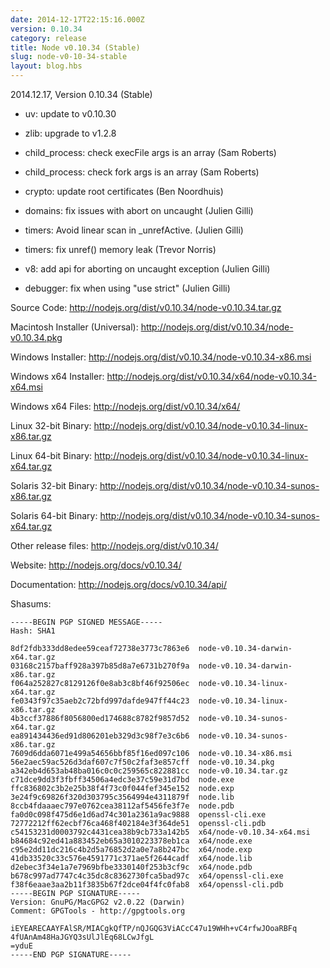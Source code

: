 ```yaml
---
date: 2014-12-17T22:15:16.000Z
version: 0.10.34
category: release
title: Node v0.10.34 (Stable)
slug: node-v0-10-34-stable
layout: blog.hbs
---
```


2014.12.17, Version 0.10.34 (Stable)

* uv: update to v0.10.30

* zlib: upgrade to v1.2.8

* child_process: check execFile args is an array (Sam Roberts)

* child_process: check fork args is an array (Sam Roberts)

* crypto: update root certificates (Ben Noordhuis)

* domains: fix issues with abort on uncaught (Julien Gilli)

* timers: Avoid linear scan in _unrefActive. (Julien Gilli)

* timers: fix unref() memory leak (Trevor Norris)

* v8: add api for aborting on uncaught exception (Julien Gilli)

* debugger: fix when using "use strict" (Julien Gilli)


Source Code: http://nodejs.org/dist/v0.10.34/node-v0.10.34.tar.gz

Macintosh Installer (Universal): http://nodejs.org/dist/v0.10.34/node-v0.10.34.pkg

Windows Installer: http://nodejs.org/dist/v0.10.34/node-v0.10.34-x86.msi

Windows x64 Installer: http://nodejs.org/dist/v0.10.34/x64/node-v0.10.34-x64.msi

Windows x64 Files: http://nodejs.org/dist/v0.10.34/x64/

Linux 32-bit Binary: http://nodejs.org/dist/v0.10.34/node-v0.10.34-linux-x86.tar.gz

Linux 64-bit Binary: http://nodejs.org/dist/v0.10.34/node-v0.10.34-linux-x64.tar.gz

Solaris 32-bit Binary: http://nodejs.org/dist/v0.10.34/node-v0.10.34-sunos-x86.tar.gz

Solaris 64-bit Binary: http://nodejs.org/dist/v0.10.34/node-v0.10.34-sunos-x64.tar.gz

Other release files: http://nodejs.org/dist/v0.10.34/

Website: http://nodejs.org/docs/v0.10.34/

Documentation: http://nodejs.org/docs/v0.10.34/api/

Shasums:
```
-----BEGIN PGP SIGNED MESSAGE-----
Hash: SHA1

8df2fdb333dd8edee59ceaf72738e3773c7863e6  node-v0.10.34-darwin-x64.tar.gz
03168c2157baff928a397b85d8a7e6731b270f9a  node-v0.10.34-darwin-x86.tar.gz
f064a252827c8129126f0e8ab3c8bf46f92506ec  node-v0.10.34-linux-x64.tar.gz
fe0343f97c35aeb2c72bfd997dafde947ff44c23  node-v0.10.34-linux-x86.tar.gz
4b3ccf37886f8056800ed174688c8782f9857d52  node-v0.10.34-sunos-x64.tar.gz
ea891434436ed91d806201eb329d3c98f7e3c6b6  node-v0.10.34-sunos-x86.tar.gz
7609d6dda6071e499a54656bbf85f16ed097c106  node-v0.10.34-x86.msi
56e2aec59ac526d3daf607c7f50c2faf3e857cff  node-v0.10.34.pkg
a342eb4d653ab48ba016c0c0c259565c822881cc  node-v0.10.34.tar.gz
c71dce9dd3f3fbff34506a4edc3e37c59e31d7bd  node.exe
ffc836802c3b2e25b38f4f73c0f044fef345e152  node.exp
3e24f9c69826f320d303795c3564994e4311879f  node.lib
8ccb4fdaaaec797e0762cea38112af5456fe3f7e  node.pdb
fa0d0c098f475d6e1d6ad74c301a2361a9ac9888  openssl-cli.exe
72772212ff62ecbf76ca468f402184e3f364de51  openssl-cli.pdb
c54153231d0003792c4431cea38b9cb733a142b5  x64/node-v0.10.34-x64.msi
b84684c92ed41a883452eb65a3010223378eb1ca  x64/node.exe
c95e2dd11dc216c4b2d5a76852d2a0e7a8b247bc  x64/node.exp
41db33520c33c576e4591771c371ae5f2644cadf  x64/node.lib
d2ebec3f34e1a7e7969bfbe3330140f253b3cf9c  x64/node.pdb
b678c997ad7747c4c35dc8c8362730fca5bad97c  x64/openssl-cli.exe
f38f6eaae3aa2b11f3835b67f2dce04f4fc0fab8  x64/openssl-cli.pdb
-----BEGIN PGP SIGNATURE-----
Version: GnuPG/MacGPG2 v2.0.22 (Darwin)
Comment: GPGTools - http://gpgtools.org

iEYEARECAAYFAlSR/MIACgkQfTP/nQJGQG3ViACcC47u19WHh+vC4rfwJOoaRBFq
4fUAnAm48HaJGYQ3sUlJlEq68LCwJfgL
=yduE
-----END PGP SIGNATURE-----
```
